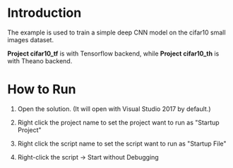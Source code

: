 # Introduction

The example is used to train a simple deep CNN model on the cifar10 small images dataset.

**Project cifar10_tf** is with Tensorflow backend, while **Project cifar10_th** is with Theano backend.

# How to Run

1. Open the solution. (It will open with Visual Studio 2017 by default.)

2. Right click the project name to set the project want to run as "Startup Project"

3. Right click the script name to set the script want to run as "Startup File"

4. Right-click the script -> Start without Debugging